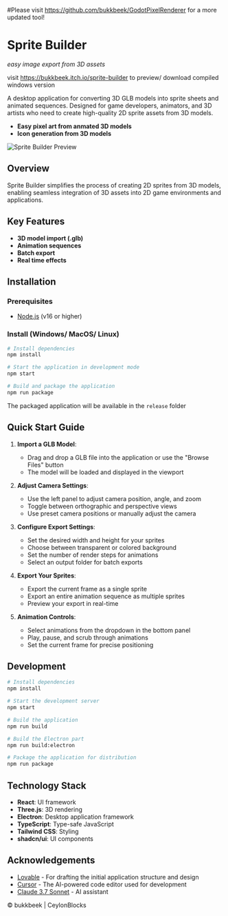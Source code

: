 

#Please visit https://github.com/bukkbeek/GodotPixelRenderer for a more updated tool!




# Sprite Builder

*easy image export from 3D assets*

visit https://bukkbeek.itch.io/sprite-builder to preview/ download compiled windows version

A desktop application for converting 3D GLB models into sprite sheets and animated sequences. Designed for game developers, animators, and 3D artists who need to create high-quality 2D sprite assets from 3D models.

- **Easy pixel art from anmated 3D models**
- **Icon generation from 3D models**


![Sprite Builder Preview](public/sprite-builder-preview.png)

## Overview

Sprite Builder simplifies the process of creating 2D sprites from 3D models, enabling seamless integration of 3D assets into 2D game environments and applications.

## Key Features

- **3D model import (.glb)**
- **Animation sequences**
- **Batch export**
- **Real time effects**


## Installation

### Prerequisites

- [Node.js](https://nodejs.org/) (v16 or higher)

### Install (Windows/ MacOS/ Linux)

```bash
# Install dependencies
npm install

# Start the application in development mode
npm start

# Build and package the application
npm run package
```

The packaged application will be available in the `release` folder



## Quick Start Guide

1. **Import a GLB Model**:
   - Drag and drop a GLB file into the application or use the "Browse Files" button
   - The model will be loaded and displayed in the viewport

2. **Adjust Camera Settings**:
   - Use the left panel to adjust camera position, angle, and zoom
   - Toggle between orthographic and perspective views
   - Use preset camera positions or manually adjust the camera

3. **Configure Export Settings**:
   - Set the desired width and height for your sprites
   - Choose between transparent or colored background
   - Set the number of render steps for animations
   - Select an output folder for batch exports

4. **Export Your Sprites**:
   - Export the current frame as a single sprite
   - Export an entire animation sequence as multiple sprites
   - Preview your export in real-time

5. **Animation Controls**:
   - Select animations from the dropdown in the bottom panel
   - Play, pause, and scrub through animations
   - Set the current frame for precise positioning

## Development

```bash
# Install dependencies
npm install

# Start the development server
npm start

# Build the application
npm run build

# Build the Electron part
npm run build:electron

# Package the application for distribution
npm run package
```

## Technology Stack

- **React**: UI framework
- **Three.js**: 3D rendering
- **Electron**: Desktop application framework
- **TypeScript**: Type-safe JavaScript
- **Tailwind CSS**: Styling
- **shadcn/ui**: UI components


## Acknowledgements

- [Lovable](https://lovable.dev) - For drafting the initial application structure and design
- [Cursor](https://cursor.sh) - The AI-powered code editor used for development
- [Claude 3.7 Sonnet](https://anthropic.com/claude) - AI assistant


© bukkbeek | CeylonBlocks
